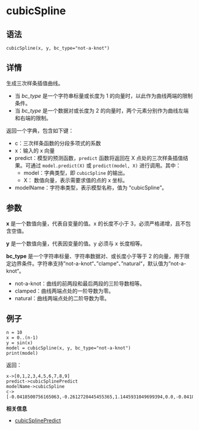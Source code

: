 # cubicSpline

## 语法

`cubicSpline(x, y, bc_type="not-a-knot")`

## 详情

生成三次样条插值曲线。

* 当 *bc\_type* 是一个字符串标量或长度为 1 的向量时，以此作为曲线两端的限制条件。
* 当 *bc\_type* 是一个数据对或长度为 2 的向量时，两个元素分别作为曲线左端和右端的限制。

返回一个字典，包含如下键：

* c：三次样条函数的分段多项式的系数
* x：输入的 x 向量
* predict：模型的预测函数，`predict` 函数将返回在 X 点处的三次样条插值结果。可通过
  `model.predict(X)` 或 `predict(model, X)`
  进行调用。其中：
  + model：字典类型，即 `cubicSpline` 的输出。
  + X： 数值向量，表示需要求值的点的 x 坐标。
* modelName：字符串类型，表示模型名称，值为 “cubicSpline”。

## 参数

**x** 是一个数值向量，代表自变量的值。x 的长度不小于 3，必须严格递增，且不包含空值。

**y** 是一个数值向量，代表因变量的值。y 必须与 x 长度相等。

**bc\_type** 是一个字符串标量、字符串数据对、或长度小于等于 2
的向量，用于限定边界条件。字符串支持”not-a-knot“、”clampe“、”natural“，默认值为”not-a-knot“。

* not-a-knot：曲线的前两段和最后两段的三阶导数相等。
* clamped：曲线两端点处的一阶导数为零。
* natural：曲线两端点处的二阶导数为零。

## 例子

```
n = 10
x = 0..(n-1)
y = sin(x)
model = cubicSpline(x, y, bc_type="not-a-knot")
print(model)
```

返回：

```
x->[0,1,2,3,4,5,6,7,8,9]
predict->cubicSplinePredict
modelName->cubicSpline
c->[-0.0418500756165063,-0.2612720445455365,1.1445931049699394,0.0,-0.0418500756165067,-0.3868222713950554,0.4964987890293473,0.8414709848078965,0.1468910600890447,-0.5123724982445756,...]

```

**相关信息**

* [cubicSplinePredict](cubicsplinepredic.html "cubicSplinePredict")

